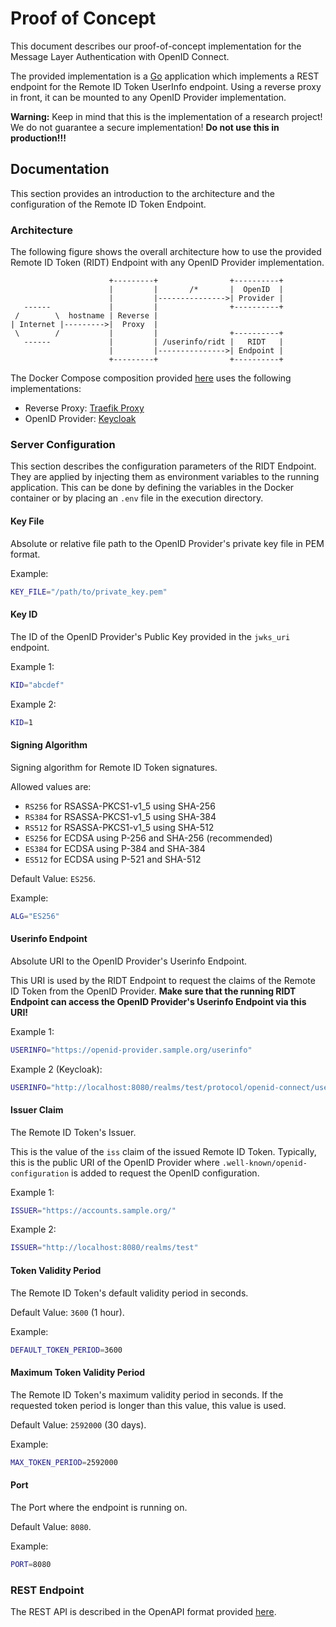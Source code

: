 # Proof of Concept

This document describes our proof-of-concept implementation for the Message Layer Authentication with OpenID Connect.

The provided implementation is a [Go](https://golang.org/) application which implements a REST endpoint for the Remote ID Token UserInfo endpoint.
Using a reverse proxy in front, it can be mounted to any OpenID Provider implementation.

**Warning:**
Keep in mind that this is the implementation of a research project!
We do not guarantee a secure implementation!
**Do not use this in production!!!**


## Documentation

This section provides an introduction to the architecture and the configuration of the Remote ID Token Endpoint.


### Architecture

The following figure shows the overall architecture how to use the provided Remote ID Token (RIDT) Endpoint with any OpenID Provider implementation.

```
                      +---------+                +----------+
                      |         |       /*       |  OpenID  |
                      |         |--------------->| Provider |
   ------             |         |                +----------+
 /        \  hostname | Reverse |
| Internet |--------->|  Proxy  |
 \        /           |         |                +----------+
   ------             |         | /userinfo/ridt |   RIDT   |
                      |         |--------------->| Endpoint |
                      +---------+                +----------+
```

The Docker Compose composition provided [here](./docker-compose.yaml) uses the following implementations:

- Reverse Proxy: [Traefik Proxy](https://traefik.io/traefik/)
- OpenID Provider: [Keycloak](https://www.keycloak.org/)


### Server Configuration

This section describes the configuration parameters of the RIDT Endpoint.
They are applied by injecting them as environment variables to the running application.
This can be done by defining the variables in the Docker container or by placing an `.env` file in the execution directory.


#### Key File

Absolute or relative file path to the OpenID Provider's private key file in PEM format.

Example:
```bash
KEY_FILE="/path/to/private_key.pem"
```


#### Key ID

The ID of the OpenID Provider's Public Key provided in the `jwks_uri` endpoint.

Example 1:
```bash
KID="abcdef"
```

Example 2:
```bash
KID=1
```


#### Signing Algorithm

Signing algorithm for Remote ID Token signatures.

Allowed values are:

- `RS256` for RSASSA-PKCS1-v1_5 using SHA-256
- `RS384` for RSASSA-PKCS1-v1_5 using SHA-384
- `RS512` for RSASSA-PKCS1-v1_5 using SHA-512
- `ES256` for ECDSA using P-256 and SHA-256 (recommended)
- `ES384` for ECDSA using P-384 and SHA-384
- `ES512` for ECDSA using P-521 and SHA-512

Default Value: `ES256`.

Example:
```bash
ALG="ES256"
```


#### Userinfo Endpoint

Absolute URI to the OpenID Provider's Userinfo Endpoint.

This URI is used by the RIDT Endpoint to request the claims of the Remote ID Token from the OpenID Provider.
**Make sure that the running RIDT Endpoint can access the OpenID Provider's Userinfo Endpoint via this URI!**

Example 1:
```bash
USERINFO="https://openid-provider.sample.org/userinfo"
```

Example 2 (Keycloak):
```bash
USERINFO="http://localhost:8080/realms/test/protocol/openid-connect/userinfo"
```


#### Issuer Claim

The Remote ID Token's Issuer.

This is the value of the `iss` claim of the issued Remote ID Token.
Typically, this is the public URI of the OpenID Provider where `.well-known/openid-configuration` is added to request the OpenID configuration.

Example 1:
```bash
ISSUER="https://accounts.sample.org/"
```

Example 2:
```bash
ISSUER="http://localhost:8080/realms/test"
```


#### Token Validity Period

The Remote ID Token's default validity period in seconds.

Default Value: `3600` (1 hour).

Example:
```bash
DEFAULT_TOKEN_PERIOD=3600
```


#### Maximum Token Validity Period

The Remote ID Token's maximum validity period in seconds.
If the requested token period is longer than this value, this value is used.

Default Value: `2592000` (30 days).

Example:
```bash
MAX_TOKEN_PERIOD=2592000
```


#### Port

The Port where the endpoint is running on.

Default Value: `8080`.

Example:
```bash
PORT=8080
```


### REST Endpoint

The REST API is described in the OpenAPI format provided [here](./docs/openapi.yaml).
